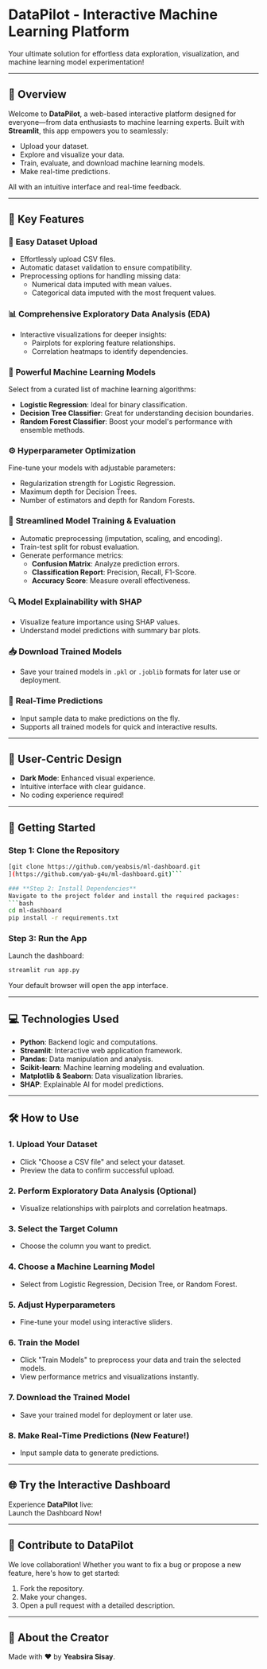 
# **DataPilot - Interactive Machine Learning Platform**  
Your ultimate solution for effortless data exploration, visualization, and machine learning model experimentation!  

---

## 🌟 **Overview**  
Welcome to **DataPilot**, a web-based interactive platform designed for everyone—from data enthusiasts to machine learning experts. Built with **Streamlit**, this app empowers you to seamlessly:  

- Upload your dataset.  
- Explore and visualize your data.  
- Train, evaluate, and download machine learning models.  
- Make real-time predictions.  

All with an intuitive interface and real-time feedback.  

---

## 🚀 **Key Features**  

### 📂 **Easy Dataset Upload**  
- Effortlessly upload CSV files.  
- Automatic dataset validation to ensure compatibility.  
- Preprocessing options for handling missing data:  
  - Numerical data imputed with mean values.  
  - Categorical data imputed with the most frequent values.  

### 📊 **Comprehensive Exploratory Data Analysis (EDA)**  
- Interactive visualizations for deeper insights:  
  - Pairplots for exploring feature relationships.  
  - Correlation heatmaps to identify dependencies.  

### 🤖 **Powerful Machine Learning Models**  
Select from a curated list of machine learning algorithms:  
- **Logistic Regression**: Ideal for binary classification.  
- **Decision Tree Classifier**: Great for understanding decision boundaries.  
- **Random Forest Classifier**: Boost your model's performance with ensemble methods.  

### ⚙️ **Hyperparameter Optimization**  
Fine-tune your models with adjustable parameters:  
- Regularization strength for Logistic Regression.  
- Maximum depth for Decision Trees.  
- Number of estimators and depth for Random Forests.  

### 🧠 **Streamlined Model Training & Evaluation**  
- Automatic preprocessing (imputation, scaling, and encoding).  
- Train-test split for robust evaluation.  
- Generate performance metrics:  
  - **Confusion Matrix**: Analyze prediction errors.  
  - **Classification Report**: Precision, Recall, F1-Score.  
  - **Accuracy Score**: Measure overall effectiveness.  

### 🔍 **Model Explainability with SHAP**  
- Visualize feature importance using SHAP values.  
- Understand model predictions with summary bar plots.  

### 📥 **Download Trained Models**  
- Save your trained models in `.pkl` or `.joblib` formats for later use or deployment.  

### 🔮 **Real-Time Predictions**  
- Input sample data to make predictions on the fly.  
- Supports all trained models for quick and interactive results.  

---

## 🌟 **User-Centric Design**  
- **Dark Mode**: Enhanced visual experience.  
- Intuitive interface with clear guidance.  
- No coding experience required!  

---

## 🎯 **Getting Started**  

### **Step 1: Clone the Repository**  
```bash  
[git clone https://github.com/yeabsis/ml-dashboard.git  
](https://github.com/yab-g4u/ml-dashboard.git)```  

### **Step 2: Install Dependencies**  
Navigate to the project folder and install the required packages:  
```bash  
cd ml-dashboard  
pip install -r requirements.txt  
```  

### **Step 3: Run the App**  
Launch the dashboard:  
```bash  
streamlit run app.py  
```  
Your default browser will open the app interface.  

---

## 💻 **Technologies Used**  
- **Python**: Backend logic and computations.  
- **Streamlit**: Interactive web application framework.  
- **Pandas**: Data manipulation and analysis.  
- **Scikit-learn**: Machine learning modeling and evaluation.  
- **Matplotlib & Seaborn**: Data visualization libraries.  
- **SHAP**: Explainable AI for model predictions.  

---

## 🛠️ **How to Use**  

### **1. Upload Your Dataset**  
- Click "Choose a CSV file" and select your dataset.  
- Preview the data to confirm successful upload.  

### **2. Perform Exploratory Data Analysis (Optional)**  
- Visualize relationships with pairplots and correlation heatmaps.  

### **3. Select the Target Column**  
- Choose the column you want to predict.  

### **4. Choose a Machine Learning Model**  
- Select from Logistic Regression, Decision Tree, or Random Forest.  

### **5. Adjust Hyperparameters**  
- Fine-tune your model using interactive sliders.  

### **6. Train the Model**  
- Click "Train Models" to preprocess your data and train the selected models.  
- View performance metrics and visualizations instantly.  

### **7. Download the Trained Model**  
- Save your trained model for deployment or later use.  

### **8. Make Real-Time Predictions (New Feature!)**  
- Input sample data to generate predictions.  

---

## 🌐 **Try the Interactive Dashboard**  
Experience **DataPilot** live:  
Launch the Dashboard Now!  

---

## 🤝 **Contribute to DataPilot**  
We love collaboration! Whether you want to fix a bug or propose a new feature, here's how to get started:  
1. Fork the repository.  
2. Make your changes.  
3. Open a pull request with a detailed description.  

---

## 👤 **About the Creator**  
Made with ❤️ by **Yeabsira Sisay**.  
